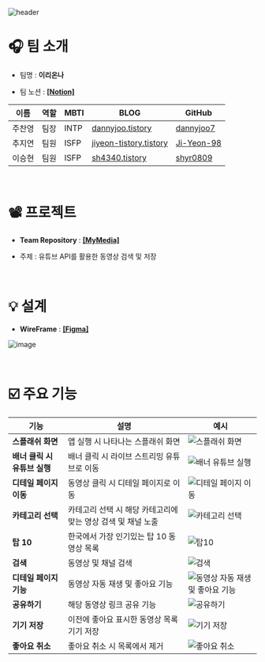 ![header](https://capsule-render.vercel.app/api?type=waving&color=0:6e45e2,100:88d3ce&height=290&section=header&text=[15조]YOUFLIX%20&fontColor=ffffff&fontSize=50&animation=blink&fontAlignY=40)


# 🎧 팀 소개

- 팀명 :  **이리온나**

- 팀 노션 : **[[Notion]](https://www.notion.so/7ed4416e04c644568de39205605569d7)**

| 이름   | 역할 | MBTI        | BLOG                                               | GitHub                                                  | 
| ------ | ---- | ---------- | -------------------------------------------------- | -------------------------------------------------------- |
| 주찬영 | 팀장 | INTP        | [dannyjoo.tistory](https://dannyjoo.tistory.com/)  | [dannyjoo7](https://github.com/dannyjoo7)                |
| 추지연 | 팀원 | ISFP        | [jiyeon-tistory.tistory](https://jiyeon-tistory.tistory.com/)       | [Ji-Yeon-98](https://github.com/Ji-Yeon-98) |
| 이승현 | 팀원 | ISFP        | [sh4340.tistory](https://sh4340.tistory.com/)       | [shyr0809](https://github.com/shyr0809)                |


<br>

# 📽️ 프로젝트
- **Team Repository** : **[[MyMedia]](https://github.com/Team15MyMedia/MyMedia)**

- 주제 : 유튜브 API를 활용한 동영상 검색 및 저장

<br>

# 💡 설계

- **WireFrame** : **[[Figma]](https://www.figma.com/file/QeoG6p7FXXILdlve6gRwzu?embed_host=notion&kind=&mode=design&t=meaQ85aivbeFcUn4-0&type=design&viewer=1)**

![image](https://github.com/Team15MyMedia/MyMedia/assets/58664438/fb94d2ae-5a2e-4f67-a758-82567dcbad4e)

<br>

# ☑️ 주요 기능

| 기능 | 설명 | 예시 |
| ------ | ---- | ---------- |
| **스플래쉬 화면** | 앱 실행 시 나타나는 스플래쉬 화면 |![스플래쉬 화면](https://github.com/Team15MyMedia/MyMedia/assets/58664438/a4a6f6f1-9fdc-465b-b7bf-e93639732411)|
| **배너 클릭 시 유튜브 실행** | 배너 클릭 시 라이브 스트리밍 유튜브로 이동 |![배너 유튜브 실행](https://github.com/Team15MyMedia/MyMedia/assets/58664438/26e249d4-a53f-4279-81ed-67e937ace1a5)|
| **디테일 페이지 이동** | 동영상 클릭 시 디테일 페이지로 이동 |![디테일 페이지 이동](https://github.com/Team15MyMedia/MyMedia/assets/58664438/a37d14e3-66bb-47a5-8c34-d50d5971a72e)|
| **카테고리 선택** | 카테고리 선택 시 해당 카테고리에 맞는 영상 검색 및 채널 노출 |![카테고리 선택](https://github.com/Team15MyMedia/MyMedia/assets/58664438/59170015-4d62-4a52-8d0d-c51d4c1614e6)|
| **탑 10** | 한국에서 가장 인기있는 탑 10 동영상 목록 |![탑10](https://github.com/Team15MyMedia/MyMedia/assets/58664438/958fca13-10d9-4fb0-9eec-918129023e58)|
| **검색** | 동영상 및 채널 검색 |![검색 ](https://github.com/Team15MyMedia/MyMedia/assets/58664438/0388863a-df52-4823-8bc1-ba24b28246c1)|
| **디테일 페이지 기능** | 동영상 자동 재생 및 좋아요 기능 |![동영상 자동 재생 및 좋아요 기능](https://github.com/Team15MyMedia/MyMedia/assets/58664438/86a526b4-cc03-4ff1-95fc-86c6a81dfc19)|
| **공유하기** | 해당 동영상 링크 공유 기능 |![공유하기 ](https://github.com/Team15MyMedia/MyMedia/assets/58664438/bea0fa7e-821f-41f9-bdff-f3084b098821)|
| **기기 저장** | 이전에 좋아요 표시한 동영상 목록 기기 저장 |![기기 저장](https://github.com/Team15MyMedia/MyMedia/assets/58664438/171693a1-667a-4718-adc7-926a98c1e7d0)|
| **좋아요 취소** | 좋아요 취소 시 목록에서 제거 |![좋아요 취소](https://github.com/Team15MyMedia/MyMedia/assets/58664438/74aae835-b55c-4213-b8e7-316fe84a46b8)|

